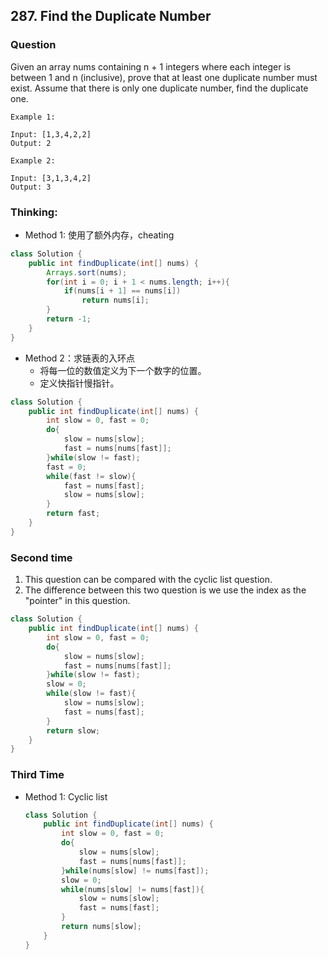 ## 287. Find the Duplicate Number

### Question
Given an array nums containing n + 1 integers where each integer is between 1 and n (inclusive), prove that at least one duplicate number must exist. Assume that there is only one duplicate number, find the duplicate one.

```
Example 1:

Input: [1,3,4,2,2]
Output: 2

Example 2:

Input: [3,1,3,4,2]
Output: 3
```

### Thinking:
* Method 1: 使用了额外内存，cheating

```Java
class Solution {
    public int findDuplicate(int[] nums) {
        Arrays.sort(nums);
        for(int i = 0; i + 1 < nums.length; i++){
            if(nums[i + 1] == nums[i])
                return nums[i];
        }
        return -1;
    }
}
```

* Method 2：求链表的入环点
	* 将每一位的数值定义为下一个数字的位置。
	* 定义快指针慢指针。

```Java
class Solution {
    public int findDuplicate(int[] nums) {
        int slow = 0, fast = 0;
        do{
            slow = nums[slow];
            fast = nums[nums[fast]];
        }while(slow != fast);
        fast = 0;
        while(fast != slow){
            fast = nums[fast];
            slow = nums[slow];
        }
        return fast;
    }
}
```

### Second time
1. This question can be compared with the cyclic list question.
2. The difference between this two question is we use the index as the "pointer" in this question.
```Java
class Solution {
    public int findDuplicate(int[] nums) {
        int slow = 0, fast = 0;
        do{
            slow = nums[slow];
            fast = nums[nums[fast]];
        }while(slow != fast);
        slow = 0;
        while(slow != fast){
            slow = nums[slow];
            fast = nums[fast];
        }
        return slow;
    }
}
```

### Third Time
* Method 1: Cyclic list
  ```Java
  class Solution {
      public int findDuplicate(int[] nums) {
          int slow = 0, fast = 0;
          do{
              slow = nums[slow];
              fast = nums[nums[fast]];
          }while(nums[slow] != nums[fast]);
          slow = 0;
          while(nums[slow] != nums[fast]){
              slow = nums[slow];
              fast = nums[fast];
          }
          return nums[slow];
      }
  }
  ```
